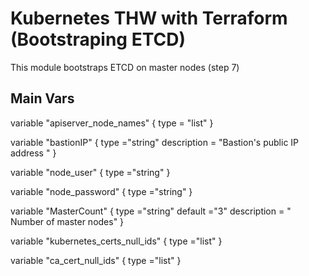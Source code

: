 # Kubernetes THW with Terraform (Bootstraping ETCD)

This module bootstraps ETCD on master nodes (step 7)

## Main Vars

variable "apiserver_node_names" {
  type        = "list"
}

variable "bastionIP" {
  type ="string"
  description = "Bastion's public IP address "
}

variable "node_user" {
  type ="string"
}

variable "node_password" {
  type ="string"
}

variable "MasterCount" {
  type ="string"
  default ="3"
  description = " Number of master nodes"
}

variable "kubernetes_certs_null_ids" {
  type ="list"
}

variable "ca_cert_null_ids" {
  type ="list"
}